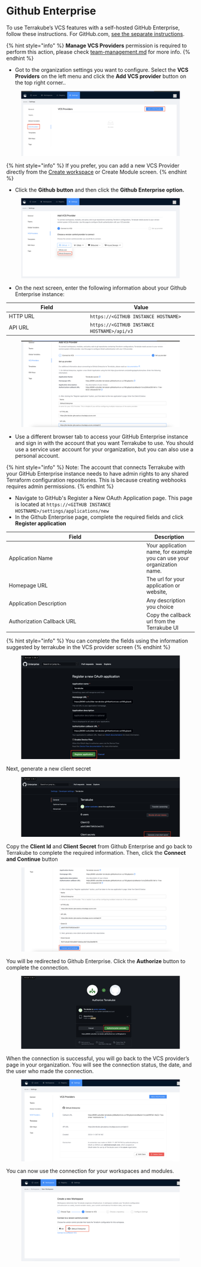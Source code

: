# Github Enterprise

To use Terrakube’s VCS features with a self-hosted GitHub Enterprise, follow these instructions.  For GitHub.com, [see the separate instructions](github.com.md).

{% hint style="info" %}
**Manage VCS Providers** permission is required to perform this action, please check [team-management.md](../organizations/team-management.md "mention") for more info.
{% endhint %}

* Got to the organization settings you want to configure.  Select the **VCS Providers** on the left menu and click the **Add VCS provider** button on the top right corner..

<figure><img src="../../.gitbook/assets/image (436).png" alt=""><figcaption></figcaption></figure>

{% hint style="info" %}
If you prefer, you can add a new VCS Provider directly from the [Create workspace](../workspaces/creating-workspaces.md) or Create Module screen.&#x20;
{% endhint %}

* Click the **Github button** and then click the **Github Enterprise option.**

<figure><img src="../../.gitbook/assets/image (434).png" alt=""><figcaption></figcaption></figure>

* On the next screen, enter the following information about your Github Enterprise instance:

<table><thead><tr><th width="203">Field </th><th>Value</th></tr></thead><tbody><tr><td>HTTP URL</td><td><code>https://&#x3C;GITHUB INSTANCE HOSTNAME></code></td></tr><tr><td>API URL</td><td><code>https://&#x3C;GITHUB INSTANCE HOSTNAME>/api/v3</code></td></tr></tbody></table>

<figure><img src="../../.gitbook/assets/image (437).png" alt=""><figcaption></figcaption></figure>

* Use a different browser tab to access your GitHub Enterprise instance and sign in with the account that you want Terrakube to use. You should use a service user account for your organization, but you can also use a personal account.

{% hint style="info" %}
Note: The account that connects Terrakube with your GitHub Enterprise instance needs to have admin rights to any shared Terraform configuration repositories. This is because creating webhooks requires admin permissions.
{% endhint %}

* Navigate to GitHub's Register a New OAuth Application page. This page is located at `https://<GITHUB INSTANCE HOSTNAME>/settings/applications/new`
* In the Github Enterprise page, complete the required fields and click **Register application**

<table><thead><tr><th width="354">Field</th><th>Description</th></tr></thead><tbody><tr><td>Application Name</td><td>Your application name, for example you can use your organization name.</td></tr><tr><td>Homepage URL</td><td>The url for your application or website,</td></tr><tr><td>Application Description</td><td>Any description you choice</td></tr><tr><td>Authorization Callback URL</td><td>Copy the callback url from the Terrakube UI</td></tr></tbody></table>

{% hint style="info" %}
You can complete the fields using the information suggested by terrakube in the VCS provider screen
{% endhint %}



<figure><img src="../../.gitbook/assets/image (438).png" alt=""><figcaption></figcaption></figure>

Next, generate a new client secret

<figure><img src="../../.gitbook/assets/image (439).png" alt=""><figcaption></figcaption></figure>

Copy the  **Client Id**  and **Client Secret** from Github Enterprise and go back to Terrakube to complete the required information. Then, click the **Connect and Continue** button

<figure><img src="../../.gitbook/assets/image (440).png" alt=""><figcaption></figcaption></figure>

You will be redirected to Github Enterprise. Click the **Authorize** button to complete the connection.

<figure><img src="../../.gitbook/assets/image (441).png" alt=""><figcaption></figcaption></figure>

When the connection is successful, you will go back to the VCS provider’s page in your organization. You will see the connection status, the date, and the user who made the connection.&#x20;

<figure><img src="../../.gitbook/assets/image (75).png" alt=""><figcaption></figcaption></figure>

You can now use the connection for your workspaces and modules.

<figure><img src="../../.gitbook/assets/image (76).png" alt=""><figcaption></figcaption></figure>
